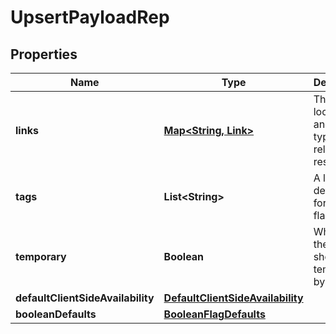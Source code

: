 

# UpsertPayloadRep


## Properties

| Name | Type | Description | Notes |
|------------ | ------------- | ------------- | -------------|
|**links** | [**Map&lt;String, Link&gt;**](Link.md) | The location and content type of related resources |  [optional] |
|**tags** | **List&lt;String&gt;** | A list of default tags for each flag |  |
|**temporary** | **Boolean** | Whether the flag should be temporary by default |  |
|**defaultClientSideAvailability** | [**DefaultClientSideAvailability**](DefaultClientSideAvailability.md) |  |  |
|**booleanDefaults** | [**BooleanFlagDefaults**](BooleanFlagDefaults.md) |  |  |



